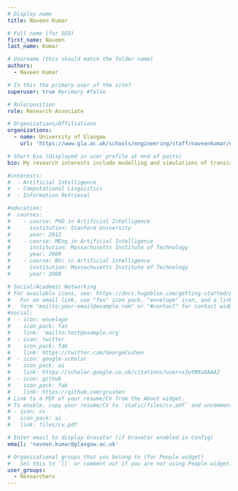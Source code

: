 ```yaml
---
# Display name
title: Naveen Kumar

# Full name (for SEO)
first_name: Naveen 
last_name: Kumar

# Username (this should match the folder name)
authors:
  - Naveen Kumar

# Is this the primary user of the site?
superuser: true #primary #false

# Role/position
role: Research Associate 

# Organizations/Affiliations
organizations:
  - name: University of Glasgow
    url: 'https://www.gla.ac.uk/schools/engineering/staff/naveenkumar/#'

# Short bio (displayed in user profile at end of posts)
bio: My research interests include modelling and simulations of transistors, memories, biosensors. 

#interests:
#  - Artificial Intelligence
#  - Computational Linguistics
#  - Information Retrieval

#education:
#  courses:
#    - course: PhD in Artificial Intelligence
#      institution: Stanford University
#      year: 2012
#    - course: MEng in Artificial Intelligence
#      institution: Massachusetts Institute of Technology
#      year: 2009
#    - course: BSc in Artificial Intelligence
#      institution: Massachusetts Institute of Technology
#      year: 2008

# Social/Academic Networking
# For available icons, see: https://docs.hugoblox.com/getting-started/page-builder/#icons
#   For an email link, use "fas" icon pack, "envelope" icon, and a link in the
#   form "mailto:your-email@example.com" or "#contact" for contact widget.
#social:
#  - icon: envelope
#    icon_pack: fas
#    link: 'mailto:test@example.org'
#  - icon: twitter
#    icon_pack: fab
#    link: https://twitter.com/GeorgeCushen
#  - icon: google-scholar
#    icon_pack: ai
#    link: https://scholar.google.co.uk/citations?user=sIwtMXoAAAAJ
#  - icon: github
#    icon_pack: fab
#    link: https://github.com/gcushen
# Link to a PDF of your resume/CV from the About widget.
# To enable, copy your resume/CV to `static/files/cv.pdf` and uncomment the lines below.
# - icon: cv
#   icon_pack: ai
#   link: files/cv.pdf

# Enter email to display Gravatar (if Gravatar enabled in Config)
email: 'naveen.kumar@glasgow.ac.uk'

# Organizational groups that you belong to (for People widget)
#   Set this to `[]` or comment out if you are not using People widget.
user_groups:
  - Researchers
--- 
```

